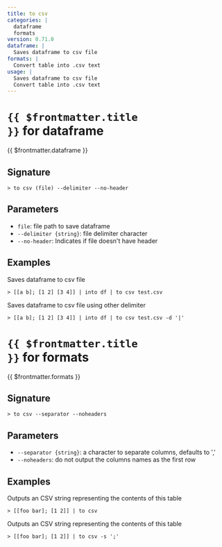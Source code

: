 ```yaml
---
title: to csv
categories: |
  dataframe
  formats
version: 0.71.0
dataframe: |
  Saves dataframe to csv file
formats: |
  Convert table into .csv text 
usage: |
  Saves dataframe to csv file
  Convert table into .csv text 
---
```


# <code>{{ $frontmatter.title }}</code> for dataframe

<div class='command-title'>{{ $frontmatter.dataframe }}</div>

## Signature

```> to csv (file) --delimiter --no-header```

## Parameters

 -  `file`: file path to save dataframe
 -  `--delimiter {string}`: file delimiter character
 -  `--no-header`: Indicates if file doesn't have header

## Examples

Saves dataframe to csv file
```shell
> [[a b]; [1 2] [3 4]] | into df | to csv test.csv
```

Saves dataframe to csv file using other delimiter
```shell
> [[a b]; [1 2] [3 4]] | into df | to csv test.csv -d '|'
```

# <code>{{ $frontmatter.title }}</code> for formats

<div class='command-title'>{{ $frontmatter.formats }}</div>

## Signature

```> to csv --separator --noheaders```

## Parameters

 -  `--separator {string}`: a character to separate columns, defaults to ','
 -  `--noheaders`: do not output the columns names as the first row

## Examples

Outputs an CSV string representing the contents of this table
```shell
> [[foo bar]; [1 2]] | to csv
```

Outputs an CSV string representing the contents of this table
```shell
> [[foo bar]; [1 2]] | to csv -s ';'
```
